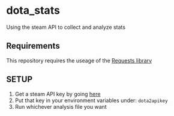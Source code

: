 # dota_stats
Using the steam API to collect and analyze stats

## Requirements
This repository requires the useage of the [Requests library](https://github.com/psf/requests)

## SETUP
1. Get a steam API key by going [here](https://steamcommunity.com/dev/apikey)
2. Put that key in your environment variables under: `dota2apikey`
3. Run whichever analysis file you want